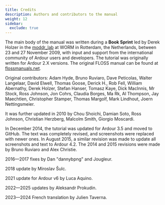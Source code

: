 ```yaml
---
title: Credits
description: Authors and contributors to the manual
weight: 12
sidebar:
  exclude: true
---
```


The main body of the manual was written during a **Book Sprint** led by Derek
Holzer in the [moddr_lab](http://moddr.net "moddr_lab @ WORM, Rotterdam") at
WORM in Rotterdam, the Netherlands, between 23 and 27 November 2009, with input 
and support from the international community of Ardour users and developers. 
The tutorial was originally written for Ardour 2.X versions. The original FLOSS
manual can be found at
[flossmanuals.net](http://archive.flossmanuals.net/ardour/index.html).

Original contributors: Adam Hyde, Bruno Ruviaro, Dave Peticolas, Walter 
Langelaar, David Elwell, Thomas Goose, Derick H., Rob Fell, William Abernathy, 
Derek Holzer, Stefan Hanser, Tomasz Kaye, Dick MacInnis, Mr Stock, Ross Johnson, 
Jon Cohrs, Claudia Borges, Ma Rk, Al Thompson, Jay Maechtlen, Christopher
Stamper, Thomas Margolf, Mark Lindhout, Joern Nettingsmeier.

It was further updated in 2010 by Chou Shoichi, Damian Soto, Ross Johnson, 
Christian Herzberg, Malcolm Smith, Giorgio Moscardi.

In December 2014, the tutorial was updated for Ardour 3.5 and moved to GitHub.
The text was completely revised, and screenshots were replaced with newer ones. 
In August 2015, a similar revision was made to update all screenshots and text 
to Ardour 4.2. The 2014 and 2015 revisions were made by Bruno Ruviaro and Alex 
Christie.

2016—2017 fixes by Dan "dannybpng" and Jougleur.

2018 update by Miroslav Šulc.

2021 update for Ardour v6 by Luca Aquino.

2022—2025 updates by Aleksandr Prokudin.

2023—2024 French translation by Julien Taverna.
